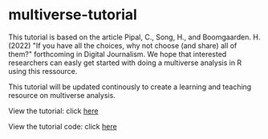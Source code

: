 # multiverse-tutorial
This tutorial is based on the article Pipal, C., Song, H., and Boomgaarden. H. (2022) "If you have all the choices, why not choose (and share) all of them?" forthcoming in Digital Journalism. We hope that interested researchers can easly get started with doing a multiverse analysis in R using this ressource. 

This tutorial will be updated continously to create a learning and teaching resource on multiverse analysis.

View the tutorial: click [here](https://cpipal.github.io/multiverse-tutorial/multiverse_tutorial.html)

View the tutorial code: click [here](multiverse_tutorial.Rmd)



